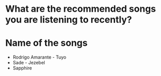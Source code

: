 # What are the recommended songs you are listening to recently?

# Name of the songs
- Rodrigo Amarante - Tuyo
- Sade - Jezebel
- Sapphire
